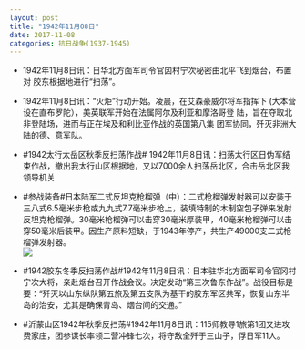 ```yaml
---
layout: post
title: "1942年11月08日"
date: 2017-11-08
categories: 抗日战争(1937-1945)
---
```


<meta name="referrer" content="no-referrer" />

- 1942年11月8日讯：日华北方面军司令官囟村宁次秘密由北平飞到烟台，布置对 胶东根据地进行“扫荡”。 

- 1942年11月8日讯：“火炬”行动开始。凌晨，在艾森豪威尔将军指挥下 (大本营设在直布罗陀），美英联军开始在法属阿尔及利亚和摩洛哥登 陆，旨在夺取北非登陆场，进而与正在埃及和利比亚作战的英国第八集 团军协同，歼灭非洲大陆的德、意军队。 

- #1942太行太岳区秋季反扫荡作战# 1942年11月8日讯：扫荡太行区日伪军结束作战，撤出我太行山区根据地，又以7000余人扫荡岳北区，合击岳北区我领导机关 

- #参战装备#日本陆军二式反坦克枪榴弹（中）：二式枪榴弹发射器可以安装于三八式6.5毫米步枪或九九式7.7毫米步枪上，装填特制的木制空包子弹来发射反坦克枪榴弹。30毫米枪榴弹可以击穿30毫米厚装甲，40毫米枪榴弹可以击穿50毫米后装甲。因生产原料短缺，于1943年停产，共生产49000支二式枪榴弹发射器。 <br/><img src="https://wx2.sinaimg.cn/large/aca367d8ly1flag4gbwntj208c07hjry.jpg" />

- #1942胶东冬季反扫荡作战#1942年11月8日讯：日本驻华北方面军司令官冈村宁次大将，亲赴烟台召开作战会议。决定发动“第三次鲁东作战”。战役目标是要：“歼灭以山东纵队第五旅及第五支队为基干的胶东军区共军，恢复山东半岛的治安，尤其是确保青岛、烟台间的交通。” 

- #沂蒙山区1942年秋季反扫荡#1942年11月8日讯：115师教导1旅第1团又进攻费家庄，团参谋长率领二营冲锋七次，将守敌全歼于三山子，俘日军11人。 


